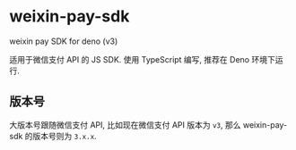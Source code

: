 # weixin-pay-sdk

weixin pay SDK for deno (v3)

适用于微信支付 API 的 JS SDK. 使用 TypeScript 编写, 推荐在 Deno 环境下运行.

## 版本号

大版本号跟随微信支付 API, 比如现在微信支付 API 版本为 `v3`, 那么 weixin-pay-sdk
的版本号则为 `3.x.x`.
